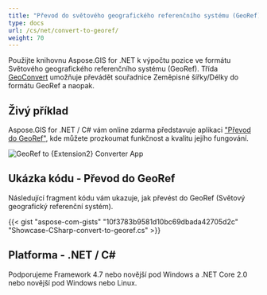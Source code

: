 ```yaml
---
title: "Převod do světového geografického referenčního systému (GeoRef)"
type: docs
url: /cs/net/convert-to-georef/
weight: 70
---
```


Použijte knihovnu Aspose.GIS for .NET k výpočtu pozice ve formátu Světového geografického referenčního systému (GeoRef). Třída [GeoConvert](https://reference.aspose.com/gis/net/aspose.gis/geoconvert) umožňuje převádět souřadnice Zeměpisné šířky/Délky do formátu GeoRef a naopak.

## **Živý příklad**

Aspose.GIS for .NET / C# vám online zdarma představuje aplikaci ["Převod do GeoRef"](https://products.aspose.app/gis/coordinates/convert-to-georef), kde můžete prozkoumat funkčnost a kvalitu jejího fungování.

![GeoRef to {Extension2} Converter App](coordinates.png)

## **Ukázka kódu - Převod do GeoRef**

Následující fragment kódu vám ukazuje, jak převést do GeoRef (Světový geografický referenční systém).

{{< gist "aspose-com-gists" "10f3783b9581d10bc69dbada42705d2c" "Showcase-CSharp-convert-to-georef.cs" >}}

## **Platforma - .NET / C#**

Podporujeme Framework 4.7 nebo novější pod Windows a .NET Core 2.0 nebo novější pod Windows nebo Linux.
